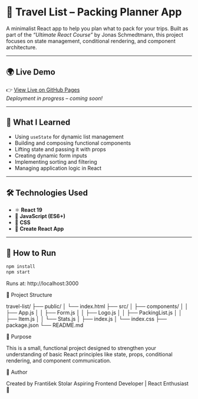 # 🧳 Travel List – Packing Planner App

A minimalist React app to help you plan what to pack for your trips. Built as part of the _“Ultimate React Course”_ by Jonas Schmedtmann, this project focuses on state management, conditional rendering, and component architecture.

---

## 🌍 Live Demo

👉 [View Live on GitHub Pages](https://begriper.github.io/travel-list/)  
_Deployment in progress – coming soon!_

---

## 🧠 What I Learned

- Using `useState` for dynamic list management
- Building and composing functional components
- Lifting state and passing it with props
- Creating dynamic form inputs
- Implementing sorting and filtering
- Managing application logic in React

---

## 🛠️ Technologies Used

- ⚛️ **React 19**
- 🧠 **JavaScript (ES6+)**
- 🎨 **CSS**
- 🚀 **Create React App**

---

## 🧪 How to Run

```bash
npm install
npm start
```

Runs at: http://localhost:3000

📁 Project Structure

travel-list/
├── public/
│ └── index.html
├── src/
│ ├── components/
│ │ ├── App.js
│ │ ├── Form.js
│ │ ├── Logo.js
│ │ ├── PackingList.js
│ │ ├── Item.js
│ │ └── Stats.js
│ ├── index.js
│ └── index.css
├── package.json
└── README.md

🎯 Purpose

This is a small, functional project designed to strengthen your understanding of basic React principles like state, props, conditional rendering, and component communication.

👤 Author

Created by František Stolar
Aspiring Frontend Developer | React Enthusiast 🚀
